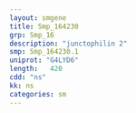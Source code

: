 ```yaml
---
layout: smgene
title: Smp_164230
grp: Smp_16
description: "junctophilin 2"
smp: Smp_164230.1
uniprot: "G4LYD6"
length:   420
cdd: "ns"
kk: ns
categories: sm
---
```


